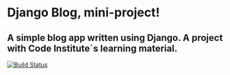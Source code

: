 # Django Blog, mini-project!

## A simple blog app written using Django. A project with Code Institute´s learning material. 

[![Build Status](https://travis-ci.org/LivHed/django-blog.svg?branch=master)](https://travis-ci.org/LivHed/django-blog)
